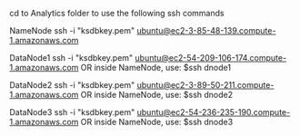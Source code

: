 cd to Analytics folder to use the following ssh commands

NameNode
ssh -i "ksdbkey.pem" ubuntu@ec2-3-85-48-139.compute-1.amazonaws.com

DataNode1
ssh -i "ksdbkey.pem" ubuntu@ec2-54-209-106-174.compute-1.amazonaws.com
OR
inside NameNode, use: $ssh dnode1

DataNode2
ssh -i "ksdbkey.pem" ubuntu@ec2-3-89-50-211.compute-1.amazonaws.com
OR
inside NameNode, use: $ssh dnode2

DataNode3
ssh -i "ksdbkey.pem" ubuntu@ec2-54-236-235-190.compute-1.amazonaws.com
OR
inside NameNode, use: $ssh dnode3


